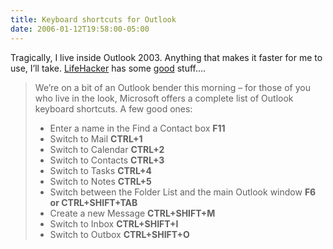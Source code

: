 ```yaml
---
title: Keyboard shortcuts for Outlook
date: 2006-01-12T19:58:00-05:00
---
```

Tragically, I live inside Outlook 2003. Anything that makes it faster for me to use, I&#8217;ll take. [LifeHacker](http://www.lifehacker.com/) has some [good](http://www.lifehacker.com/software/outlook/microsoft-outlook-keyboard-shortcuts-148157.php) stuff&#8230;. 

> We&#8217;re on a bit of an Outlook bender this morning &#8211; for those of you who live in the look, Microsoft offers a complete list of Outlook keyboard shortcuts. A few good ones: 
> 
>   * Enter a name in the Find a Contact box **F11**
>   * Switch to Mail **CTRL+1**
>   * Switch to Calendar **CTRL+2**
>   * Switch to Contacts **CTRL+3**
>   * Switch to Tasks **CTRL+4**
>   * Switch to Notes **CTRL+5**
>   * Switch between the Folder List and the main Outlook window **F6 or CTRL+SHIFT+TAB**
>   * Create a new Message **CTRL+SHIFT+M**
>   * Switch to Inbox **CTRL+SHIFT+I**
>   * Switch to Outbox **CTRL+SHIFT+O**

